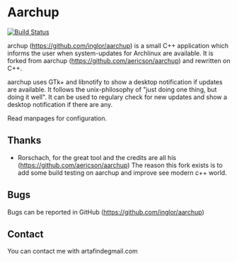 # Aarchup

[![Build Status](https://travis-ci.com/inglor/aarchup.svg?branch=cpp)](https://travis-ci.com/inglor/aarchup)

archup (https://github.com/inglor/aarchup) is a small C++ application which informs the user when system-updates for Archlinux are available.
It is forked from aarchup (https://github.com/aericson/aarchup) and rewritten on C++.

aarchup uses GTk+ and libnotify to show a desktop notification if updates are available. It follows the unix-philosophy of "just doing one thing, but doing  it  well". It  can be used to regulary check for new updates and show a desktop notification if there are any.

Read manpages for configuration.

## Thanks

* Rorschach, for the great tool and the credits are all his (https://github.com/aericson/aarchup)
The reason this fork exists is to add some build testing on aarchup and improve see modern c++ world.

## Bugs

Bugs can be reported in GitHub (https://github.com/inglor/aarchup)

## Contact

You can contact me with artafinde<at>gmail.com
